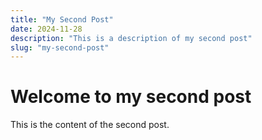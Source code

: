 ```yaml
---
title: "My Second Post"
date: 2024-11-28
description: "This is a description of my second post"
slug: "my-second-post"
---
```


# Welcome to my second post

This is the content of the second post.
